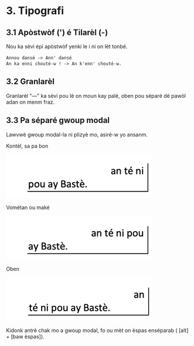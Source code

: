 # 3. Tipografi 

## 3.1	Apòstwòf (') é Tilarèl (-)

Nou ka sèvi épi apòstwòf yenki le i ni on lèt tonbé.

```
Annou dansé -> Ann' dansé
An ka enni chouté-w ! -> An k'enn' chouté-w.
```

## 3.2	Granlarèl

Granlarèl "—" ka sèvi pou lè on moun kay palé, oben pou séparé dé pawòl adan on menm fraz.

## 3.3 Pa séparé gwoup modal

Lawvwè gwoup modal-la ni plizyè mo, asiré-w yo ansanm.

Kontèl, sa pa bon

![](images/gwoup_modal_01.png)

Vométan ou maké 


![](images/gwoup_modal_02.png)


Oben

![](images/gwoup_modal_03.png)


Kidonk antrè chak mo a gwoup modal, fo ou mèt on èspas enséparab ( [alt] + [baw èspas]).